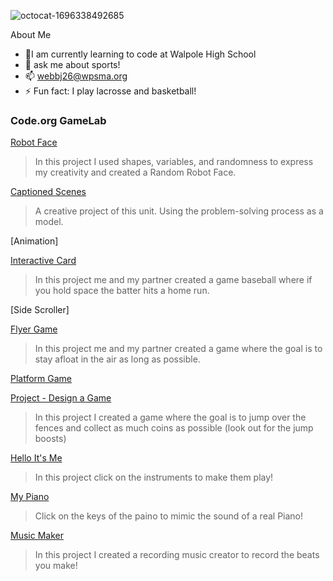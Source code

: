 ![octocat-1696338492685](https://github.com/Jacktwebb/jacktwebb/assets/146844010/6b00fd93-14f1-4159-8185-f44dc96db462)

About Me
- 🌱I am currently learning to code at Walpole High School
- 💬 ask me about sports!
- 📫 webbj26@wpsma.org
- ⚡ Fun fact: I play lacrosse and basketball!

### Code.org GameLab

[Robot Face](https://studio.code.org/s/csd3-2023/lessons/7/levels/2)
> In this project I used shapes, variables, and randomness to express my creativity and created a Random Robot Face.

[Captioned Scenes](https://studio.code.org/projects/gamelab/55r6cH8HSPxE1ydkwwAi7jqQoo6BMMFfXSa1Vh459E0)
> A creative project of this unit. Using the problem-solving process as a model.

[Animation]
>
[Interactive Card](https://studio.code.org/projects/gamelab/VYWMN0GF4NNOfm3lfvyfFFs-Ujm9Pe7SKUgDQjH8BAw)
> In this project me and my partner created a game baseball where if you hold space the batter hits a home run.

[Side Scroller]
>
[Flyer Game](https://studio.code.org/projects/gamelab/62Rl1O6xGS0N6FHusfr2fkWCQuHhjNLfuksiWqookLc)
> In this project me and my partner created a game where the goal is to stay afloat in the air as long as possible.

[Platform Game](https://studio.code.org/projects/gamelab/lgz4Mr22hYm56XgGN9evc-N2GFbfOPl8ULv9-rU9jSQ)

[Project - Design a Game](https://studio.code.org/projects/gamelab/enpoRdMnDZ41iFUvaqNhAqRVDrF8k5IgNf__ZvF9oKw)
>In this project I created a game where the goal is to jump over the fences and collect as much coins as possible (look out for the jump boosts)

[Hello It's Me](https://ai2.appinventor.mit.edu/#5827418822410240) 
> In this project click on the instruments to make them play!

[My Piano](https://ai2.appinventor.mit.edu/#5574674089902080)
> Click on the keys of the paino to mimic the sound of a real Piano!

[Music Maker](https://ai2.appinventor.mit.edu/#6360560192847872)
> In this project I created a recording music creator to record the beats you make!
